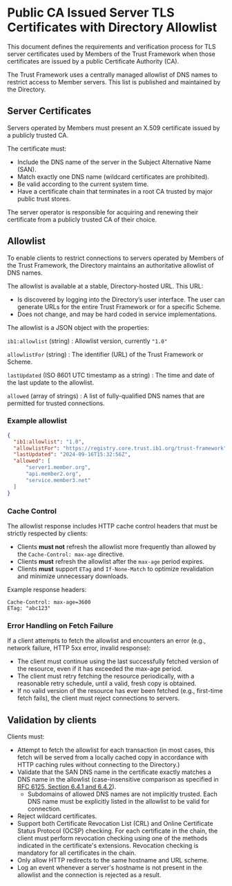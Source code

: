 # Public CA Issued Server TLS Certificates with Directory Allowlist

This document defines the requirements and verification process for TLS server certificates used by Members of the Trust Framework when those certificates are issued by a public Certificate Authority (CA).

The Trust Framework uses a centrally managed allowlist of DNS names to restrict access to Member servers. This list is published and maintained by the Directory.


## Server Certificates

Servers operated by Members must present an X.509 certificate issued by a publicly trusted CA.

The certificate must:

* Include the DNS name of the server in the Subject Alternative Name (SAN).
* Match exactly one DNS name (wildcard certificates are prohibited).
* Be valid according to the current system time.
* Have a certificate chain that terminates in a root CA trusted by major public trust stores.

The server operator is responsible for acquiring and renewing their certificate from a publicly trusted CA of their choice.


## Allowlist

To enable clients to restrict connections to servers operated by Members of the Trust Framework, the Directory maintains an authoritative allowlist of DNS names.

The allowlist is available at a stable, Directory-hosted URL. This URL:

* Is discovered by logging into the Directory’s user interface. The user can generate URLs for the entire Trust Framework or for a specific Scheme.
* Does not change, and may be hard coded in service implementations.

The allowlist is a JSON object with the properties:

`ib1:allowlist` (string)
: Allowlist version, currently `"1.0"`

`allowlistFor` (string)
: The identifier (URL) of the Trust Framework or Scheme.

`lastUpdated` (ISO 8601 UTC timestamp as a string)
: The time and date of the last update to the allowlist.

`allowed` (array of strings)
: A list of fully-qualified DNS names that are permitted for trusted connections.


### Example allowlist

```json
{
  "ib1:allowlist": "1.0",
  "allowlistFor": "https://registry.core.trust.ib1.org/trust-framework",
  "lastUpdated": "2024-09-16T15:32:56Z",
  "allowed": [
      "server1.member.org",
      "api.member2.org",
      "service.member3.net"
  ]
}
```

### Cache Control

The allowlist response includes HTTP cache control headers that must be strictly respected by clients:

* Clients **must not** refresh the allowlist more frequently than allowed by the `Cache-Control: max-age` directive.
* Clients **must** refresh the allowlist after the `max-age` period expires.
* Clients **must** support `ETag` and `If-None-Match` to optimize revalidation and minimize unnecessary downloads.

Example response headers:

```
Cache-Control: max-age=3600
ETag: "abc123"
```

### Error Handling on Fetch Failure

If a client attempts to fetch the allowlist and encounters an error (e.g., network failure, HTTP 5xx error, invalid response):

* The client must continue using the last successfully fetched version of the resource, even if it has exceeded the max-age period.
 * The client must retry fetching the resource periodically, with a reasonable retry schedule, until a valid, fresh copy is obtained.
 * If no valid version of the resource has ever been fetched (e.g., first-time fetch fails), the client must reject connections to servers.


## Validation by clients

Clients must:

 * Attempt to fetch the allowlist for each transaction (in most cases, this fetch will be served from a locally cached copy in accordance with HTTP caching rules without connecting to the Directory.)
 * Validate that the SAN DNS name in the certificate exactly matches a DNS name in the allowlist (case-insensitive comparison as specified in [RFC 6125, Section 6.4.1 and 6.4.2](https://datatracker.ietf.org/doc/html/rfc6125#section-6.4.1)).
    * Subdomains of allowed DNS names are not implicitly trusted. Each DNS name must be explicitly listed in the allowlist to be valid for connection.
 * Reject wildcard certificates.
 * Support both Certificate Revocation List (CRL) and Online Certificate Status Protocol (OCSP) checking. For each certificate in the chain, the client must perform revocation checking using one of the methods indicated in the certificate's extensions. Revocation checking is mandatory for all certificates in the chain.
 * Only allow HTTP redirects to the same hostname and URL scheme.
 * Log an event whenever a server's hostname is not present in the allowlist and the connection is rejected as a result.
